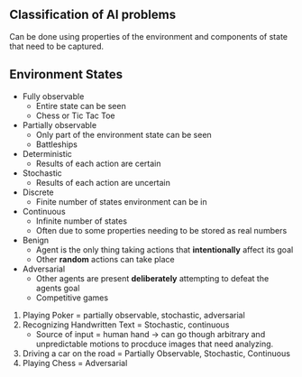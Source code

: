 ## Classification of AI problems
Can be done using properties of the environment and components of state that need to be captured.

## Environment States
* Fully observable
    * Entire state can be seen
    * Chess or Tic Tac Toe
* Partially observable
    * Only part of the environment state can be seen
    * Battleships
* Deterministic
    * Results of each action are certain
* Stochastic
    * Results of each action are uncertain
* Discrete
    * Finite number of states environment can be in
* Continuous
    * Infinite number of states
    * Often due to some properties needing to be stored as real numbers
* Benign
    * Agent is the only thing taking actions that **intentionally** affect its goal
    * Other **random** actions can take place
* Adversarial
    * Other agents are present **deliberately** attempting to defeat the agents goal
    * Competitive games

1. Playing Poker = partially observable, stochastic, adversarial
2. Recognizing Handwritten Text = Stochastic, continuous
    * Source of input = human hand -> can go though arbitrary and unpredictable motions to procduce images that need analyzing.
3. Driving a car on the road = Partially Observable, Stochastic, Continuous
4. Playing Chess = Adversarial